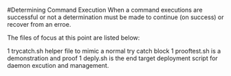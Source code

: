 #Determining Command Execution
When a command executions are successful or not a determination must be made to continue (on success) or recover from an erroe.

The files of focus at this point are listed below:
 
   1 trycatch.sh helper file to mimic a normal try catch block
   1 prooftest.sh is a demonstration and proof
   1 deply.sh is the end target deployment script for daemon excution and management.
